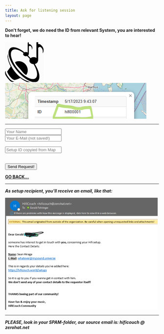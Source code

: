 ```yaml
---
title: Ask for listening session
layout: page
---
```



**Don't forget, we do need the ID from relevant System, you are interested to hear!**

![](/assets/images/aadb2c-logo-black.png) ![](/assets/images/hifid_copy.png)

<hr>

 <input type="text" name="sendername" id="sendername" placeholder="Your Name"> <br>
 <input type="email" name="senderemail" id="senderemail" placeholder="Your E-Mail (not saved!)"> <br> <br>
 <input type="text" name="hifisetupid" id="hifisetupid" placeholder="Setup ID copyied from Map"> <br> <br> <br>
 <button onclick="sendJSON()">Send Request!</button>

<script src="/assets/js/hifiform.js"></script>

**[GO BACK...](/setups)**

<hr>

**_As setup recipient, you'll receive an email, like that:_**

![](/assets/images/emailrequest.png)

<hr>

**_PLEASE, look in your SPAM-folder, our source email is: hificouch @ zerohat.net_**